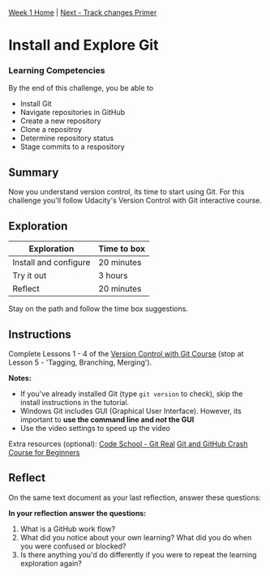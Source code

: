 [Week 1 Home](README.md) | [Next - Track changes Primer](git-track-changes-primer.md)  

# Install and Explore Git 

### Learning Competencies
By the end of this challenge, you be able to 

- Install Git
- Navigate repositories in GitHub
- Create a new repository 
- Clone a repositroy     
- Determine repository status
- Stage commits to a respository

## Summary
Now you understand version control, its time to start using Git. For this challenge you'll follow Udacity's Version Control with Git interactive course. 

## Exploration

Exploration | Time to box |
------------|----------|
Install and configure | 20 minutes
Try it out | 3 hours 
Reflect | 20 minutes 

Stay on the path and follow the time box suggestions. 

## Instructions 

Complete Lessons 1 - 4 of the [Version Control with Git Course](https://www.udacity.com/course/version-control-with-git--ud123) (stop at Lesson 5 - 'Tagging, Branching, Merging'). 

__Notes:__  
- If you've already installed Git (type `git version` to check), skip the install instructions in the tutorial. 
- Windows Git includes GUI (Graphical User Interface). However, its important to __use the command line and _not_ the GUI__
- Use the video settings to speed up the video 

Extra resources (optional): 
[Code School - Git Real](https://app.pluralsight.com/player?name=6eec00f4-f910-4efc-9698-936948026502&mode=live&clip=0&course=code-school-git-real&author=gregg-pollack)
[Git and GitHub Crash Course for Beginners](https://www.youtube.com/watch?v=SWYqp7iY_Tc)


## Reflect

On the same text document as your last reflection, answer these questions: 

__In your reflection answer the questions:__
1. What is a GitHub work flow?  
2. What did you notice about your own learning? What did you do when you were confused or blocked? 
3. Is there anything you'd do differently if you were to repeat the learning exploration again? 


